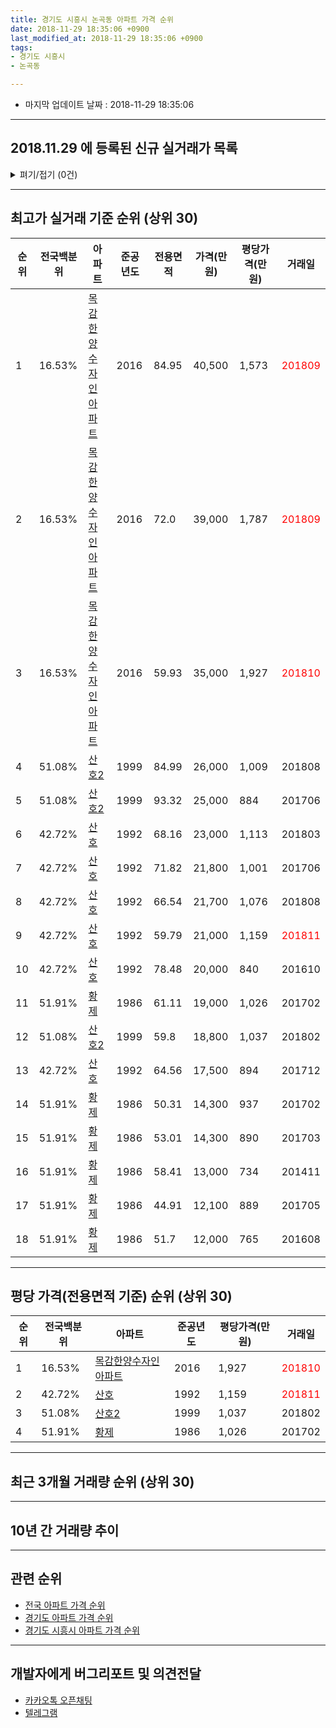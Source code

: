```yaml
---
title: 경기도 시흥시 논곡동 아파트 가격 순위
date: 2018-11-29 18:35:06 +0900
last_modified_at: 2018-11-29 18:35:06 +0900
tags:
- 경기도 시흥시
- 논곡동

---
```


* 마지막 업데이트 날짜 : 2018-11-29 18:35:06

---

## 2018.11.29 에 등록된 신규 실거래가 목록

<details>
<summary>펴기/접기 (0건)</summary>
<div markdown="1">

|아파트|준공년도|전용면적|가격(만원)|평당가격(만원)|거래일|전국백분위|
|---|---|---|---|---|---|---|
|없음|||||||


</div>
</details>

---

## 최고가 실거래 기준 순위 (상위 30)


|순위|전국백분위|아파트|준공년도|전용면적|가격(만원)|평당가격(만원)|거래일|
|---|---|---|---|---|---|---|---|
|1|16.53%|[목감한양수자인아파트](https://search.naver.com/search.naver?query=%EA%B2%BD%EA%B8%B0%EB%8F%84+%EC%8B%9C%ED%9D%A5%EC%8B%9C+%EB%85%BC%EA%B3%A1%EB%8F%99+%EB%AA%A9%EA%B0%90%ED%95%9C%EC%96%91%EC%88%98%EC%9E%90%EC%9D%B8%EC%95%84%ED%8C%8C%ED%8A%B8)|2016|84.95|40,500|1,573|<span style="color:red">201809</span>|
|2|16.53%|[목감한양수자인아파트](https://search.naver.com/search.naver?query=%EA%B2%BD%EA%B8%B0%EB%8F%84+%EC%8B%9C%ED%9D%A5%EC%8B%9C+%EB%85%BC%EA%B3%A1%EB%8F%99+%EB%AA%A9%EA%B0%90%ED%95%9C%EC%96%91%EC%88%98%EC%9E%90%EC%9D%B8%EC%95%84%ED%8C%8C%ED%8A%B8)|2016|72.0|39,000|1,787|<span style="color:red">201809</span>|
|3|16.53%|[목감한양수자인아파트](https://search.naver.com/search.naver?query=%EA%B2%BD%EA%B8%B0%EB%8F%84+%EC%8B%9C%ED%9D%A5%EC%8B%9C+%EB%85%BC%EA%B3%A1%EB%8F%99+%EB%AA%A9%EA%B0%90%ED%95%9C%EC%96%91%EC%88%98%EC%9E%90%EC%9D%B8%EC%95%84%ED%8C%8C%ED%8A%B8)|2016|59.93|35,000|1,927|<span style="color:red">201810</span>|
|4|51.08%|[산호2](https://search.naver.com/search.naver?query=%EA%B2%BD%EA%B8%B0%EB%8F%84+%EC%8B%9C%ED%9D%A5%EC%8B%9C+%EB%85%BC%EA%B3%A1%EB%8F%99+%EC%82%B0%ED%98%B82)|1999|84.99|26,000|1,009|201808|
|5|51.08%|[산호2](https://search.naver.com/search.naver?query=%EA%B2%BD%EA%B8%B0%EB%8F%84+%EC%8B%9C%ED%9D%A5%EC%8B%9C+%EB%85%BC%EA%B3%A1%EB%8F%99+%EC%82%B0%ED%98%B82)|1999|93.32|25,000|884|201706|
|6|42.72%|[산호](https://search.naver.com/search.naver?query=%EA%B2%BD%EA%B8%B0%EB%8F%84+%EC%8B%9C%ED%9D%A5%EC%8B%9C+%EB%85%BC%EA%B3%A1%EB%8F%99+%EC%82%B0%ED%98%B8)|1992|68.16|23,000|1,113|201803|
|7|42.72%|[산호](https://search.naver.com/search.naver?query=%EA%B2%BD%EA%B8%B0%EB%8F%84+%EC%8B%9C%ED%9D%A5%EC%8B%9C+%EB%85%BC%EA%B3%A1%EB%8F%99+%EC%82%B0%ED%98%B8)|1992|71.82|21,800|1,001|201706|
|8|42.72%|[산호](https://search.naver.com/search.naver?query=%EA%B2%BD%EA%B8%B0%EB%8F%84+%EC%8B%9C%ED%9D%A5%EC%8B%9C+%EB%85%BC%EA%B3%A1%EB%8F%99+%EC%82%B0%ED%98%B8)|1992|66.54|21,700|1,076|201808|
|9|42.72%|[산호](https://search.naver.com/search.naver?query=%EA%B2%BD%EA%B8%B0%EB%8F%84+%EC%8B%9C%ED%9D%A5%EC%8B%9C+%EB%85%BC%EA%B3%A1%EB%8F%99+%EC%82%B0%ED%98%B8)|1992|59.79|21,000|1,159|<span style="color:red">201811</span>|
|10|42.72%|[산호](https://search.naver.com/search.naver?query=%EA%B2%BD%EA%B8%B0%EB%8F%84+%EC%8B%9C%ED%9D%A5%EC%8B%9C+%EB%85%BC%EA%B3%A1%EB%8F%99+%EC%82%B0%ED%98%B8)|1992|78.48|20,000|840|201610|
|11|51.91%|[황제](https://search.naver.com/search.naver?query=%EA%B2%BD%EA%B8%B0%EB%8F%84+%EC%8B%9C%ED%9D%A5%EC%8B%9C+%EB%85%BC%EA%B3%A1%EB%8F%99+%ED%99%A9%EC%A0%9C)|1986|61.11|19,000|1,026|201702|
|12|51.08%|[산호2](https://search.naver.com/search.naver?query=%EA%B2%BD%EA%B8%B0%EB%8F%84+%EC%8B%9C%ED%9D%A5%EC%8B%9C+%EB%85%BC%EA%B3%A1%EB%8F%99+%EC%82%B0%ED%98%B82)|1999|59.8|18,800|1,037|201802|
|13|42.72%|[산호](https://search.naver.com/search.naver?query=%EA%B2%BD%EA%B8%B0%EB%8F%84+%EC%8B%9C%ED%9D%A5%EC%8B%9C+%EB%85%BC%EA%B3%A1%EB%8F%99+%EC%82%B0%ED%98%B8)|1992|64.56|17,500|894|201712|
|14|51.91%|[황제](https://search.naver.com/search.naver?query=%EA%B2%BD%EA%B8%B0%EB%8F%84+%EC%8B%9C%ED%9D%A5%EC%8B%9C+%EB%85%BC%EA%B3%A1%EB%8F%99+%ED%99%A9%EC%A0%9C)|1986|50.31|14,300|937|201702|
|15|51.91%|[황제](https://search.naver.com/search.naver?query=%EA%B2%BD%EA%B8%B0%EB%8F%84+%EC%8B%9C%ED%9D%A5%EC%8B%9C+%EB%85%BC%EA%B3%A1%EB%8F%99+%ED%99%A9%EC%A0%9C)|1986|53.01|14,300|890|201703|
|16|51.91%|[황제](https://search.naver.com/search.naver?query=%EA%B2%BD%EA%B8%B0%EB%8F%84+%EC%8B%9C%ED%9D%A5%EC%8B%9C+%EB%85%BC%EA%B3%A1%EB%8F%99+%ED%99%A9%EC%A0%9C)|1986|58.41|13,000|734|201411|
|17|51.91%|[황제](https://search.naver.com/search.naver?query=%EA%B2%BD%EA%B8%B0%EB%8F%84+%EC%8B%9C%ED%9D%A5%EC%8B%9C+%EB%85%BC%EA%B3%A1%EB%8F%99+%ED%99%A9%EC%A0%9C)|1986|44.91|12,100|889|201705|
|18|51.91%|[황제](https://search.naver.com/search.naver?query=%EA%B2%BD%EA%B8%B0%EB%8F%84+%EC%8B%9C%ED%9D%A5%EC%8B%9C+%EB%85%BC%EA%B3%A1%EB%8F%99+%ED%99%A9%EC%A0%9C)|1986|51.7|12,000|765|201608|


---

## 평당 가격(전용면적 기준) 순위 (상위 30)


|순위|전국백분위|아파트|준공년도|평당가격(만원)|거래일|
|---|---|---|---|---|---|
|1|16.53%|[목감한양수자인아파트](https://search.naver.com/search.naver?query=%EA%B2%BD%EA%B8%B0%EB%8F%84+%EC%8B%9C%ED%9D%A5%EC%8B%9C+%EB%85%BC%EA%B3%A1%EB%8F%99+%EB%AA%A9%EA%B0%90%ED%95%9C%EC%96%91%EC%88%98%EC%9E%90%EC%9D%B8%EC%95%84%ED%8C%8C%ED%8A%B8)|2016|1,927|<span style="color:red">201810</span>|
|2|42.72%|[산호](https://search.naver.com/search.naver?query=%EA%B2%BD%EA%B8%B0%EB%8F%84+%EC%8B%9C%ED%9D%A5%EC%8B%9C+%EB%85%BC%EA%B3%A1%EB%8F%99+%EC%82%B0%ED%98%B8)|1992|1,159|<span style="color:red">201811</span>|
|3|51.08%|[산호2](https://search.naver.com/search.naver?query=%EA%B2%BD%EA%B8%B0%EB%8F%84+%EC%8B%9C%ED%9D%A5%EC%8B%9C+%EB%85%BC%EA%B3%A1%EB%8F%99+%EC%82%B0%ED%98%B82)|1999|1,037|201802|
|4|51.91%|[황제](https://search.naver.com/search.naver?query=%EA%B2%BD%EA%B8%B0%EB%8F%84+%EC%8B%9C%ED%9D%A5%EC%8B%9C+%EB%85%BC%EA%B3%A1%EB%8F%99+%ED%99%A9%EC%A0%9C)|1986|1,026|201702|


---

## 최근 3개월 거래량 순위 (상위 30)


<div style="width:100%;">
    <canvas id="deal_count_ranking" height="250"></canvas>
</div>


<script>
new Chart(document.getElementById("deal_count_ranking"), {
    type: 'horizontalBar',
    data: {
        labels: ['목감한양수자인아파트', '산호', '황제'],
        datasets: [{
            label: '실거래 수',
            data: [8, 4, 1],
            borderColor: "rgba(255, 0, 128, 1)",
            backgroundColor: "rgba(255, 0, 128, 0.5)",
            fill: false,
        }]
    },
    options: {
        responsive: true,
        title: {
            display: true,
            text: '최근 3개월 거래량 순위'
        },
        tooltips: {
            mode: 'index',
            intersect: false,
            callbacks: {
                title: function(tooltipItems, data) {
                    return "실거래 수:";
                },
                label: function(tooltipItem, data) {
                    return data.labels[tooltipItem.index] + ": " + tooltipItem.xLabel;
                }
            }
        },
        hover: {
            mode: 'nearest',
            intersect: true
        },
        scales: {
            xAxes: [{
                display: true,
                scaleLabel: {
                    display: true,
                    labelString: '실거래 수'
                },
                ticks: {
                    suggestedMin: 0,
                }
            }],
            yAxes: [{
                display: true,
                ticks: {
                    autoSkip: false,
                    callback: function(value, index, values) {
                        if (value.length > 15)
                            return value.substr(0, 13) + "...";
                        else
                            return value;
                    }
                },
                scaleLabel: {
                    display: false,
                }
            }]
        }
    }
});

</script>


---

## 10년 간 거래량 추이


<div style="width:100%;">
    <canvas id="deal_progress" height="250"></canvas>
</div>

<script>
new Chart(document.getElementById("deal_progress"), {
    type: 'line',
    data: {
        labels: ['200811','200812','200901','200902','200903','200904','200905','200906','200907','200908','200909','200910','200911','200912','201001','201002','201003','201004','201005','201006','201007','201008','201009','201010','201011','201012','201101','201102','201103','201104','201105','201106','201107','201108','201109','201110','201111','201112','201201','201202','201203','201204','201205','201206','201207','201208','201209','201210','201211','201212','201301','201302','201303','201304','201305','201306','201307','201308','201309','201310','201311','201312','201401','201402','201403','201404','201405','201406','201407','201408','201409','201410','201411','201412','201501','201502','201503','201504','201505','201506','201507','201508','201509','201510','201511','201512','201601','201602','201603','201604','201605','201606','201607','201608','201609','201610','201611','201612','201701','201702','201703','201704','201705','201706','201707','201708','201709','201710','201711','201712','201801','201802','201803','201804','201805','201806','201807','201808','201809','201810','201811'],
        datasets: [{
            label: '실거래 수',
            pointRadius: 1,
            data: [1, 1, 1, 2, 5, 1, 6, 3, 2, 5, 5, 3, 2, 3, 2, 1, 2, 2, 1, 0, 0, 1, 1, 0, 0, 1, 4, 2, 2, 1, 1, 4, 1, 1, 2, 3, 2, 0, 0, 2, 4, 2, 3, 0, 3, 2, 1, 0, 3, 2, 1, 2, 6, 0, 0, 2, 3, 0, 3, 4, 1, 2, 2, 1, 3, 3, 2, 0, 2, 1, 4, 1, 4, 3, 4, 1, 4, 2, 5, 5, 4, 4, 6, 1, 0, 0, 3, 3, 2, 1, 1, 5, 2, 3, 5, 6, 2, 3, 1, 6, 8, 4, 9, 6, 3, 2, 2, 0, 2, 2, 2, 1, 3, 0, 5, 2, 2, 8, 10, 2, 1],
            borderColor: "rgba(255, 201, 14, 1)",
            backgroundColor: "rgba(255, 201, 14, 0.5)",
            fill: true,
        }]
    },
    options: {
        responsive: true,
        title: {
            display: true,
            text: '10년간 거래량 추이'
        },
        tooltips: {
            mode: 'index',
            intersect: false,
        },
        hover: {
            mode: 'nearest',
            intersect: true
        },
        scales: {
            xAxes: [{
                display: true,
                scaleLabel: {
                    display: true,
                    labelString: '년/월'
                }
            }],
            yAxes: [{
                display: true,
                ticks: {
                    suggestedMin: 0,
                },
                scaleLabel: {
                    display: true,
                    labelString: '실거래 수'
                }
            }]
        }
    }
});

</script>


---

## 관련 순위

- [전국 아파트 가격 순위](https://inasie.github.io/apt-ranking/전국)
- [경기도 아파트 가격 순위](https://inasie.github.io/apt-ranking/경기도)
- [경기도 시흥시 아파트 가격 순위](https://inasie.github.io/apt-ranking/경기도-시흥시)


---

## 개발자에게 버그리포트 및 의견전달

- [카카오톡 오픈채팅](https://open.kakao.com/o/gLJUAP4)
- [텔레그램](https://t.me/inasie)

